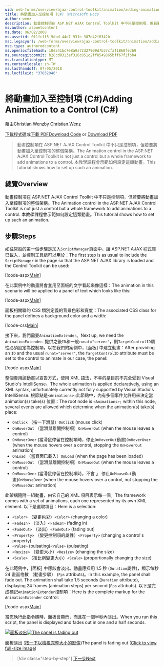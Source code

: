 ```yaml
---
uid: web-forms/overview/ajax-control-toolkit/animation/adding-animation-to-a-control-cs
title: 將動畫加入至控制項 (C#) |Microsoft Docs
author: wenz
description: 動畫控制項在 ASP.NET AJAX Control Toolkit 中不只是控制項，但若要將動畫加入至控制項的整個架構。 本教學課程示範如何...
ms.author: aspnetcontent
ms.date: 06/02/2008
ms.assetid: 0f1fc1f5-9dbd-44e7-931e-387d42f0342b
msc.legacyurl: /web-forms/overview/ajax-control-toolkit/animation/adding-animation-to-a-control-cs
msc.type: authoredcontent
ms.openlocfilehash: 10e541bc7e8a9a72d27909d7b37cfaf1860fe369
ms.sourcegitcommit: b28cd0313af316c051c2ff8549865bff67f2fbb4
ms.translationtype: MT
ms.contentlocale: zh-TW
ms.lasthandoff: 07/05/2018
ms.locfileid: "37832946"
---
```

<a name="adding-animation-to-a-control-c"></a><span data-ttu-id="5ebb4-104">將動畫加入至控制項 (C#)</span><span class="sxs-lookup"><span data-stu-id="5ebb4-104">Adding Animation to a Control (C#)</span></span>
====================
<span data-ttu-id="5ebb4-105">藉由[Christian Wenz](https://github.com/wenz)</span><span class="sxs-lookup"><span data-stu-id="5ebb4-105">by [Christian Wenz](https://github.com/wenz)</span></span>

<span data-ttu-id="5ebb4-106">[下載程式碼](http://download.microsoft.com/download/f/9/a/f9a26acd-8df4-4484-8a18-199e4598f411/Animation1.cs.zip)或[下載 PDF](http://download.microsoft.com/download/6/7/1/6718d452-ff89-4d3f-a90e-c74ec2d636a3/animation1CS.pdf)</span><span class="sxs-lookup"><span data-stu-id="5ebb4-106">[Download Code](http://download.microsoft.com/download/f/9/a/f9a26acd-8df4-4484-8a18-199e4598f411/Animation1.cs.zip) or [Download PDF](http://download.microsoft.com/download/6/7/1/6718d452-ff89-4d3f-a90e-c74ec2d636a3/animation1CS.pdf)</span></span>

> <span data-ttu-id="5ebb4-107">動畫控制項在 ASP.NET AJAX Control Toolkit 中不只是控制項，但若要將動畫加入至控制項的整個架構。</span><span class="sxs-lookup"><span data-stu-id="5ebb4-107">The Animation control in the ASP.NET AJAX Control Toolkit is not just a control but a whole framework to add animations to a control.</span></span> <span data-ttu-id="5ebb4-108">本教學課程會示範如何設定這類動畫。</span><span class="sxs-lookup"><span data-stu-id="5ebb4-108">This tutorial shows how to set up such an animation.</span></span>


## <a name="overview"></a><span data-ttu-id="5ebb4-109">總覽</span><span class="sxs-lookup"><span data-stu-id="5ebb4-109">Overview</span></span>

<span data-ttu-id="5ebb4-110">動畫控制項在 ASP.NET AJAX Control Toolkit 中不只是控制項，但若要將動畫加入至控制項的整個架構。</span><span class="sxs-lookup"><span data-stu-id="5ebb4-110">The Animation control in the ASP.NET AJAX Control Toolkit is not just a control but a whole framework to add animations to a control.</span></span> <span data-ttu-id="5ebb4-111">本教學課程會示範如何設定這類動畫。</span><span class="sxs-lookup"><span data-stu-id="5ebb4-111">This tutorial shows how to set up such an animation.</span></span>

## <a name="steps"></a><span data-ttu-id="5ebb4-112">步驟</span><span class="sxs-lookup"><span data-stu-id="5ebb4-112">Steps</span></span>

<span data-ttu-id="5ebb4-113">如往常般的第一個步驟是加入`ScriptManager`頁面中，讓 ASP.NET AJAX 程式庫已載入，並控制工具組可以用於：</span><span class="sxs-lookup"><span data-stu-id="5ebb4-113">The first step is as usual to include the `ScriptManager` in the page so that the ASP.NET AJAX library is loaded and the Control Toolkit can be used:</span></span>

[!code-aspx[Main](adding-animation-to-a-control-cs/samples/sample1.aspx)]

<span data-ttu-id="5ebb4-114">在此案例中的動畫將會套用至面板的文字看起來像這樣：</span><span class="sxs-lookup"><span data-stu-id="5ebb4-114">The animation in this scenario will be applied to a panel of text which looks like this:</span></span>

[!code-aspx[Main](adding-animation-to-a-control-cs/samples/sample2.aspx)]

<span data-ttu-id="5ebb4-115">面板相關聯的 CSS 類別定義的背景色彩和寬度：</span><span class="sxs-lookup"><span data-stu-id="5ebb4-115">The associated CSS class for the panel defines a background color and a width:</span></span>

[!code-css[Main](adding-animation-to-a-control-cs/samples/sample3.css)]

<span data-ttu-id="5ebb4-116">接下來，我們需要`AnimationExtender`。</span><span class="sxs-lookup"><span data-stu-id="5ebb4-116">Next up, we need the `AnimationExtender`.</span></span> <span data-ttu-id="5ebb4-117">提供之後`ID`和一般`runat="server"`，則`TargetControlID`屬性必須設定為控制項，以在我們的案例中，[面板] 中建立動畫：</span><span class="sxs-lookup"><span data-stu-id="5ebb4-117">After providing an `ID` and the usual `runat="server"`, the `TargetControlID` attribute must be set to the control to animate in our case, the panel:</span></span>

[!code-aspx[Main](adding-animation-to-a-control-cs/samples/sample4.aspx)]

<span data-ttu-id="5ebb4-118">整個套用該動畫以宣告方式，使用 XML 語法，不幸的是目前不完全受到 Visual Studio's IntelliSense。</span><span class="sxs-lookup"><span data-stu-id="5ebb4-118">The whole animation is applied declaratively, using an XML syntax, unfortunately currently not fully supported by Visual Studio's IntelliSense.</span></span> <span data-ttu-id="5ebb4-119">根節點是`<Animations>;`此節點中，內有多個事件允許用來決定當 animation(s) take(s) 位置：</span><span class="sxs-lookup"><span data-stu-id="5ebb4-119">The root node is `<Animations>;` within this node, several events are allowed which determine when the animation(s) take(s) place:</span></span>

- <span data-ttu-id="5ebb4-120">`OnClick` （按一下滑鼠）</span><span class="sxs-lookup"><span data-stu-id="5ebb4-120">`OnClick` (mouse click)</span></span>
- <span data-ttu-id="5ebb4-121">`OnHoverOut` （當滑鼠離開控制項）</span><span class="sxs-lookup"><span data-stu-id="5ebb4-121">`OnHoverOut` (when the mouse leaves a control)</span></span>
- <span data-ttu-id="5ebb4-122">`OnHoverOver` (當滑鼠停留在控制項時，停止`OnHoverOut`動畫)</span><span class="sxs-lookup"><span data-stu-id="5ebb4-122">`OnHoverOver` (when the mouse hovers over a control, stopping the `OnHoverOut` animation)</span></span>
- <span data-ttu-id="5ebb4-123">`OnLoad` （當頁面已載入）</span><span class="sxs-lookup"><span data-stu-id="5ebb4-123">`OnLoad` (when the page has been loaded)</span></span>
- <span data-ttu-id="5ebb4-124">`OnMouseOut` （當滑鼠離開控制項）</span><span class="sxs-lookup"><span data-stu-id="5ebb4-124">`OnMouseOut` (when the mouse leaves a control)</span></span>
- <span data-ttu-id="5ebb4-125">`OnMouseOver` (當滑鼠停留在控制項時，不會 」 停止`OnMouseOut`動畫)</span><span class="sxs-lookup"><span data-stu-id="5ebb4-125">`OnMouseOver` (when the mouse hovers over a control, not stopping the `OnMouseOut` animation)</span></span>

<span data-ttu-id="5ebb4-126">此架構隨附一組動畫，由它自己的 XML 項目表示每一個。</span><span class="sxs-lookup"><span data-stu-id="5ebb4-126">The framework comes with a set of animations, each one represented by its own XML element.</span></span> <span data-ttu-id="5ebb4-127">以下是選取項目：</span><span class="sxs-lookup"><span data-stu-id="5ebb4-127">Here is a selection:</span></span>

- <span data-ttu-id="5ebb4-128">`<Color>` （變更色彩）</span><span class="sxs-lookup"><span data-stu-id="5ebb4-128">`<Color>` (changing a color)</span></span>
- <span data-ttu-id="5ebb4-129">`<FadeIn>` （淡入）</span><span class="sxs-lookup"><span data-stu-id="5ebb4-129">`<FadeIn>` (fading in)</span></span>
- <span data-ttu-id="5ebb4-130">`<FadeOut>` （淡出）</span><span class="sxs-lookup"><span data-stu-id="5ebb4-130">`<FadeOut>` (fading out)</span></span>
- <span data-ttu-id="5ebb4-131">`<Property>` （變更控制項的屬性）</span><span class="sxs-lookup"><span data-stu-id="5ebb4-131">`<Property>` (changing a control's property)</span></span>
- <span data-ttu-id="5ebb4-132">`<Pulse>` (pulsating)</span><span class="sxs-lookup"><span data-stu-id="5ebb4-132">`<Pulse>` (pulsating)</span></span>
- <span data-ttu-id="5ebb4-133">`<Resize>` （變更大小）</span><span class="sxs-lookup"><span data-stu-id="5ebb4-133">`<Resize>` (changing the size)</span></span>
- <span data-ttu-id="5ebb4-134">`<Scale>` （按比例變更大小）</span><span class="sxs-lookup"><span data-stu-id="5ebb4-134">`<Scale>` (proportionally changing the size)</span></span>

<span data-ttu-id="5ebb4-135">在此範例中，[面板] 中應該會淡出。動畫應採用 1.5 秒 (`Duration`屬性)，顯示每秒 24 畫面格數 （動畫步驟） (`Fps` attributs)。</span><span class="sxs-lookup"><span data-stu-id="5ebb4-135">In this example, the panel shall fade out. The animation shall take 1.5 seconds (`Duration` attribute), displaying 24 frames (animation steps) per second (`Fps` attributs).</span></span> <span data-ttu-id="5ebb4-136">以下是完成標記`AnimationExtender`控制項：</span><span class="sxs-lookup"><span data-stu-id="5ebb4-136">Here is the complete markup for the `AnimationExtender` control:</span></span>

[!code-aspx[Main](adding-animation-to-a-control-cs/samples/sample5.aspx)]

<span data-ttu-id="5ebb4-137">當您執行此指令碼時，面板會顯示，而且在一個半秒內淡出。</span><span class="sxs-lookup"><span data-stu-id="5ebb4-137">When you run this script, the panel is displayed and fades out in one and a half seconds.</span></span>


<span data-ttu-id="5ebb4-138">[![面板淡出](adding-animation-to-a-control-cs/_static/image2.png)](adding-animation-to-a-control-cs/_static/image1.png)</span><span class="sxs-lookup"><span data-stu-id="5ebb4-138">[![The panel is fading out](adding-animation-to-a-control-cs/_static/image2.png)](adding-animation-to-a-control-cs/_static/image1.png)</span></span>

<span data-ttu-id="5ebb4-139">面板淡出 ([按一下以檢視完整大小的影像](adding-animation-to-a-control-cs/_static/image3.png))</span><span class="sxs-lookup"><span data-stu-id="5ebb4-139">The panel is fading out ([Click to view full-size image](adding-animation-to-a-control-cs/_static/image3.png))</span></span>

> [!div class="step-by-step"]
> [<span data-ttu-id="5ebb4-140">下一步</span><span class="sxs-lookup"><span data-stu-id="5ebb4-140">Next</span></span>](executing-several-animations-at-the-same-time-cs.md)
